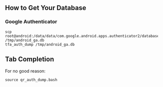 ## How to Get Your Database

### Google Authenticator

    scp root@android:/data/data/com.google.android.apps.authenticator2/databases/databases /tmp/android_ga.db
    tfa_auth_dump /tmp/android_ga.db

## Tab Completion

For no good reason:

    source qr_auth_dump.bash

